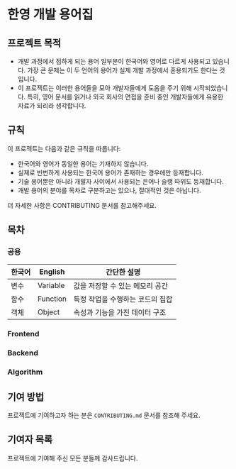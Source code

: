 # 한영 개발 용어집

## 프로젝트 목적
- 개발 과정에서 접하게 되는 용어 일부분이 한국어와 영어로 다르게 사용되고 있습니다. 가장 큰 문제는 이 두 언어의 용어가 실제 개발 과정에서 혼용되기도 한다는 것입니다.
- 이 프로젝트는 이러한 용어들을 모아 개발자들에게 도움을 주기 위해 시작되었습니다. 특히, 영어 문서를 읽거나 외국 회사의 면접을 준비 중인 개발자들에게 유용한 자료가 되리라 생각합니다.

## 규칙
이 프로젝트는 다음과 같은 규칙을 따릅니다:

- 한국어와 영어가 동일한 용어는 기재하지 않습니다.
- 실제로 빈번하게 사용되는 한국어 용어가 존재하는 경우에만 등재합니다.
- 기술 용어뿐만 아니라 개발자 사이에서 사용되는 은어나 슬랭 따위도 등재합니다.
- 개발 용어의 분야를 목차로 구분하고는 있으나, 절대적인 것은 아닙니다.

더 자세한 사항은 CONTRIBUTING 문서를 참고해주세요.

## 목차

### 공용
| 한국어 | English  | 간단한 설명                            |
| ------ | -------- | -------------------------------------- |
| 변수   | Variable | 값을 저장할 수 있는 메모리 공간 |
| 함수   | Function | 특정 작업을 수행하는 코드의 집합       |
| 객체   | Object   | 속성과 기능을 가진 데이터 구조         |

### Frontend

### Backend

### Algorithm


## 기여 방법
프로젝트에 기여하고자 하는 분은 `CONTRIBUTING.md` 문서를 참조해 주세요.

## 기여자 목록

프로젝트에 기여해 주신 모든 분들께 감사드립니다.
